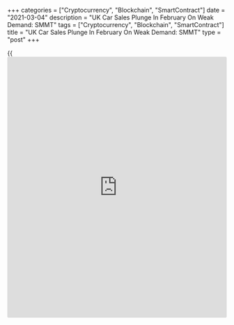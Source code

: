 +++
categories = ["Cryptocurrency", "Blockchain", "SmartContract"]
date = "2021-03-04"
description = "UK Car Sales Plunge In February On Weak Demand: SMMT"
tags = ["Cryptocurrency", "Blockchain", "SmartContract"]
title = "UK Car Sales Plunge In February On Weak Demand: SMMT"
type = "post"
+++

{{<iframe id="large-banner" src="https://www.bounty.group/#slide=25.0" width="100%" height="600" scrolling="no" style="border: 0px solid rgb(216, 221, 230); border-radius: 3px;">}}

UK car sales declined sharply in February as the lockdown depressed
demand, data from the Society of Motor Manufacturers and Traders, or
SMMT, showed on Thursday.

Car registrations decreased 35.5 percent on a yearly basis in February,
which was traditionally quiet month for the automobile market.

The industry recorded its lowest February uptake since 1959, with 51,312
new cars registered.

During January to February period, registrations were down 38.1 percent
from the same period last year.

Mike Hawes, SMMT chief executive, said, more concerning is that these
closures have stifled dealers' preparations for March with the
expectation that this will now be a third, successive dismal 'new plate
month'.

It is essential that showrooms reopen as soon as possible so the
industry can start to build back better, and recover the GBP 23 billion
loss from the past year, Hawes added.

For comments and feedback [contact](https://www.playgroundfx.com/contact/): editorial@rtt[news](https://www.letsplayfx.com/blog/forex-news-website/).com

[Economic News][1]

 **What parts of the world are seeing the best (and worst) economic
performances lately? Click[here][2] to check out our [Econ Scorecard][2]
and find out! See up-to-the-moment [ranking](https://www.playgroundfx.com/blog/crypto-exchange-ranking/)s for the best and worst
performers in [GDP][3], [unemployment rate][4], [inflation][2] and much
more.**

   1. www.rtt[news](https://www.letsplayfx.com/blog/forex-news-website/).com/Content/EconomicNews.aspx
   2. www.rtt[news](https://www.letsplayfx.com/blog/forex-news-website/).com/economic-scorecard/world-rank/CPI/highest-performance.aspx
   3. www.rtt[news](https://www.letsplayfx.com/blog/forex-news-website/).com/economic-scorecard/world-rank/GDP/highest-performance.aspx
   4. www.rtt[news](https://www.letsplayfx.com/blog/forex-news-website/).com/economic-scorecard/world-rank/unemployment-rate/lowest-performance.aspx